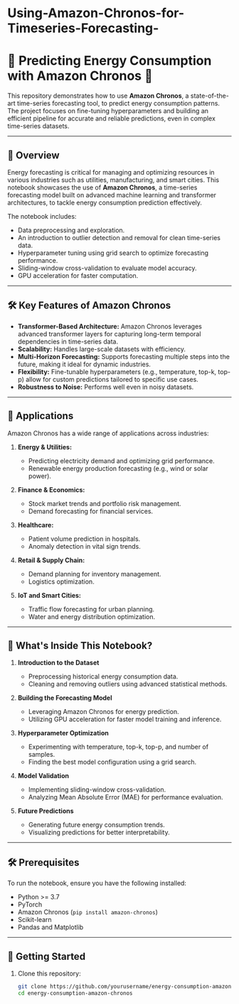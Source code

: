 # Using-Amazon-Chronos-for-Timeseries-Forecasting-


# 🌟 Predicting Energy Consumption with Amazon Chronos 🌟  

This repository demonstrates how to use **Amazon Chronos**, a state-of-the-art time-series forecasting tool, to predict energy consumption patterns. The project focuses on fine-tuning hyperparameters and building an efficient pipeline for accurate and reliable predictions, even in complex time-series datasets.  

---

## 📖 Overview  

Energy forecasting is critical for managing and optimizing resources in various industries such as utilities, manufacturing, and smart cities. This notebook showcases the use of **Amazon Chronos**, a time-series forecasting model built on advanced machine learning and transformer architectures, to tackle energy consumption prediction effectively.  

The notebook includes:  
- Data preprocessing and exploration.  
- An introduction to outlier detection and removal for clean time-series data.  
- Hyperparameter tuning using grid search to optimize forecasting performance.  
- Sliding-window cross-validation to evaluate model accuracy.  
- GPU acceleration for faster computation.  

---

## 🛠️ Key Features of Amazon Chronos  

- **Transformer-Based Architecture:** Amazon Chronos leverages advanced transformer layers for capturing long-term temporal dependencies in time-series data.  
- **Scalability:** Handles large-scale datasets with efficiency.  
- **Multi-Horizon Forecasting:** Supports forecasting multiple steps into the future, making it ideal for dynamic industries.  
- **Flexibility:** Fine-tunable hyperparameters (e.g., temperature, top-k, top-p) allow for custom predictions tailored to specific use cases.  
- **Robustness to Noise:** Performs well even in noisy datasets.  

---

## 🎯 Applications  

Amazon Chronos has a wide range of applications across industries:  
1. **Energy & Utilities:**  
   - Predicting electricity demand and optimizing grid performance.  
   - Renewable energy production forecasting (e.g., wind or solar power).  

2. **Finance & Economics:**  
   - Stock market trends and portfolio risk management.  
   - Demand forecasting for financial services.  

3. **Healthcare:**  
   - Patient volume prediction in hospitals.  
   - Anomaly detection in vital sign trends.  

4. **Retail & Supply Chain:**  
   - Demand planning for inventory management.  
   - Logistics optimization.  

5. **IoT and Smart Cities:**  
   - Traffic flow forecasting for urban planning.  
   - Water and energy distribution optimization.  

---

## 🧠 What's Inside This Notebook?  

1. **Introduction to the Dataset**  
   - Preprocessing historical energy consumption data.  
   - Cleaning and removing outliers using advanced statistical methods.  

2. **Building the Forecasting Model**  
   - Leveraging Amazon Chronos for energy prediction.  
   - Utilizing GPU acceleration for faster model training and inference.  

3. **Hyperparameter Optimization**  
   - Experimenting with temperature, top-k, top-p, and number of samples.  
   - Finding the best model configuration using a grid search.  

4. **Model Validation**  
   - Implementing sliding-window cross-validation.  
   - Analyzing Mean Absolute Error (MAE) for performance evaluation.  

5. **Future Predictions**  
   - Generating future energy consumption trends.  
   - Visualizing predictions for better interpretability.  

---

## 🛠️ Prerequisites  

To run the notebook, ensure you have the following installed:  
- Python >= 3.7  
- PyTorch  
- Amazon Chronos (`pip install amazon-chronos`)  
- Scikit-learn  
- Pandas and Matplotlib  

---

## 🚀 Getting Started  

1. Clone this repository:  
   ```bash  
   git clone https://github.com/yourusername/energy-consumption-amazon-chronos.git  
   cd energy-consumption-amazon-chronos  
